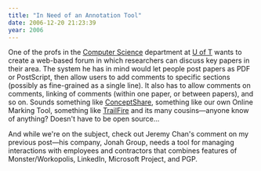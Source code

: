 ```yaml
---
title: "In Need of an Annotation Tool"
date: 2006-12-20 21:23:39
year: 2006
---
```

One of the profs in the <a href="http://www.cs.utoronto.ca">Computer Science</a> department at <a href="http://www.utoronto.ca">U of T</a> wants to create a web-based forum in which researchers can discuss key papers in their area.  The system he has in mind would let people post papers as PDF or PostScript, then allow users to add comments to specific sections (possibly as fine-grained as a single line).  It also has to allow comments on comments, linking of comments (within one paper, or between papers), and so on.  Sounds something like <a href="http://www.conceptshare.com">ConceptShare</a>, something like our own Online Marking Tool, something like <a href="http://trailfire.com/">TrailFire</a> and its many cousins—anyone know of anything?  Doesn't have to be open source…

And while we're on the subject, check out Jeremy Chan's comment on my previous post—his company, Jonah Group, needs a tool for managing interactions with employees and contractors that combines features of Monster/Workopolis, LinkedIn, Microsoft Project, and PGP.
